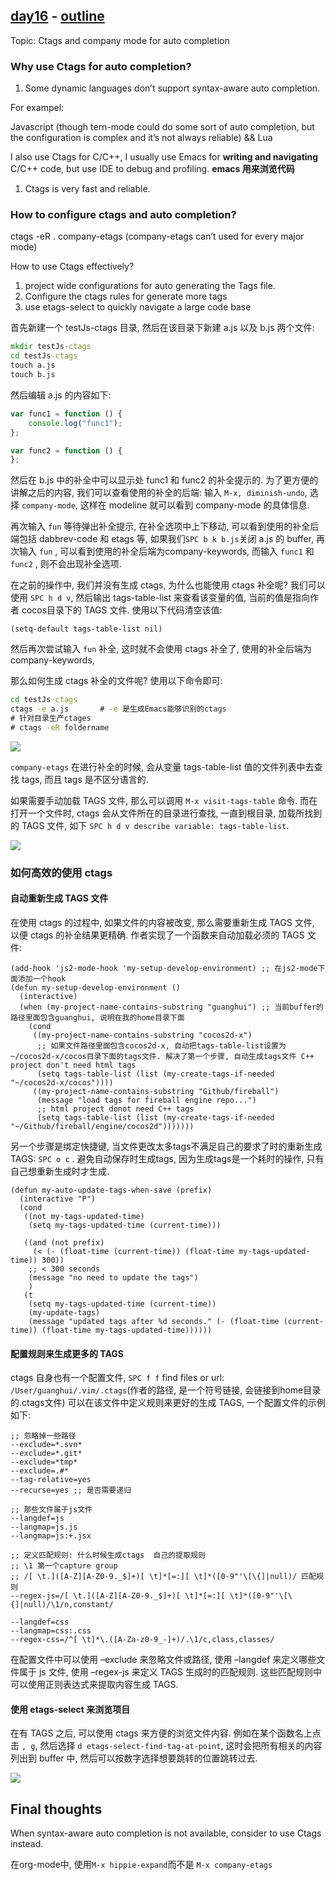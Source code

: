## [day16](https://emacs-china.org/t/topic/784) - [outline](https://github.com/emacs-china/Spacemacs-rocks/tree/master/Season2/day16)

Topic: Ctags and company mode for auto completion

### Why use Ctags for auto completion?

1. Some dynamic languages don’t support syntax-aware auto completion.

For exampel:

Javascript (though tern-mode could do some sort of auto completion, but the configuration is complex and it’s not always reliable) && Lua

I also use Ctags for C/C++, I usually use Emacs for **writing and navigating** C/C++ code, but use IDE to debug and profiling. **emacs 用来浏览代码**

1. Ctags is very fast and reliable.

### How to configure ctags and auto completion?

ctags -eR . company-etags (company-etags can’t used for every major mode)

How to use Ctags effectively?

1. project wide configurations for auto generating the Tags file.
2. Configure the ctags rules for generate more tags
3. use etags-select to quickly navigate a large code base

首先新建一个 testJs-ctags 目录, 然后在该目录下新建 a.js 以及 b.js 两个文件:

```cmd
mkdir testJs-ctags
cd testJs-ctags
touch a.js
touch b.js
```

然后编辑 a.js 的内容如下:

```js
var func1 = function () {
    console.log("func1");
};

var func2 = function () {
};
```

然后在 b.js 中的补全中可以显示处 func1 和 func2 的补全提示的. 为了更方便的讲解之后的内容, 我们可以查看使用的补全的后端: 输入 `M-x, diminish-undo`, 选择 `company-mode`, 这样在 modeline 就可以看到 company-mode 的具体信息.

再次输入 `fun` 等待弹出补全提示, 在补全选项中上下移动, 可以看到使用的补全后端包括 dabbrev-code 和 etags 等, 如果我们`SPC b k b.js`关闭 a.js 的 buffer, 再次输入 `fun` , 可以看到使用的补全后端为company-keywords, 而输入 `func1` 和 `func2` , 则不会出现补全选项.

在之前的操作中, 我们并没有生成 ctags, 为什么也能使用 ctags 补全呢? 我们可以使用 `SPC h d v`, 然后输出 tags-table-list 来查看该变量的值, 当前的值是指向作者 cocos目录下的 TAGS 文件. 使用以下代码清空该值:

```
(setq-default tags-table-list nil)
```

然后再次尝试输入 `fun` 补全, 这时就不会使用 ctags 补全了, 使用的补全后端为company-keywords, 

那么如何生成 ctags 补全的文件呢? 使用以下命令即可:

```cmd
cd testJs-ctags
ctags -e a.js		# -e 是生成Emacs能够识别的ctags
# 针对目录生产ctages
# ctags -eR foldername
```

![](https://cdn.jsdelivr.net/gh/lisatiy/picbed-lisatiy@master/img/2020/1588403175257.png)

`company-etags` 在进行补全的时候, 会从变量 tags-table-list 值的文件列表中去查找 tags, 而且 tags 是不区分语言的.

如果需要手动加载 TAGS 文件, 那么可以调用 `M-x visit-tags-table` 命令. 而在打开一个文件时, ctags 会从文件所在的目录进行查找, 一直到根目录, 加载所找到的 TAGS 文件, 如下 `SPC h d v describe variable: tags-table-list`.

![](https://cdn.jsdelivr.net/gh/lisatiy/picbed-lisatiy@master/img/2020/1588403405173.png)

### 如何高效的使用 ctags

#### 自动重新生成 TAGS 文件

在使用 ctags 的过程中, 如果文件的内容被改变, 那么需要重新生成 TAGS 文件, 以便 ctags 的补全结果更精确. 作者实现了一个函数来自动加载必须的 TAGS 文件:

```emacs lisp
(add-hook 'js2-mode-hook 'my-setup-develop-environment) ;; 在js2-mode下面添加一个hook
(defun my-setup-develop-environment ()
  (interactive)
  (when (my-project-name-contains-substring "guanghui") ;; 当前buffer的路径里面包含guanghui, 说明在我的home目录下面
    (cond
     ((my-project-name-contains-substring "cocos2d-x")
      ;; 如果文件路径里面包含cocos2d-x, 自动把tags-table-list设置为~/cocos2d-x/cocos目录下面的tags文件. 解决了第一个步骤, 自动生成tags文件 C++ project don't need html tags
      (setq tags-table-list (list (my-create-tags-if-needed "~/cocos2d-x/cocos"))))
     ((my-project-name-contains-substring "Github/fireball")
      (message "load tags for fireball engine repo...")
      ;; html project donot need C++ tags
      (setq tags-table-list (list (my-create-tags-if-needed "~/Github/fireball/engine/cocos2d")))))))
```

另一个步骤是绑定快捷键, 当文件更改太多tags不满足自己的要求了时的重新生成 TAGS: `SPC o c` . 避免自动保存时生成tags, 因为生成tags是一个耗时的操作, 只有自己想重新生成时才生成. 

```elisp
(defun my-auto-update-tags-when-save (prefix)
  (interactive "P")
  (cond
   ((not my-tags-updated-time)
    (setq my-tags-updated-time (current-time)))

   ((and (not prefix)
	 (< (- (float-time (current-time)) (float-time my-tags-updated-time)) 300))
    ;; < 300 seconds
    (message "no need to update the tags")
    )
   (t
    (setq my-tags-updated-time (current-time))
    (my-update-tags)
    (message "updated tags after %d seconds." (- (float-time (current-time)) (float-time my-tags-updated-time))))))
```

#### 配置规则来生成更多的 TAGS

ctags 自身也有一个配置文件, `SPC f f` find files or url: `/User/guanghui/.vim/.ctags`(作者的路径, 是一个符号链接, 会链接到home目录的.ctags文件) 可以在该文件中定义规则来更好的生成 TAGS, 一个配置文件的示例如下:

```elisp
;; 忽略掉一些路径
--exclude=*.svn*
--exclude=*.git*
--exclude=*tmp*
--exclude=.#*
--tag-relative=yes
--recurse=yes ;; 是否需要递归

;; 那些文件属于js文件
--langdef=js
--langmap=js.js
--langmap=js:+.jsx

;; 定义匹配规则: 什么时候生成ctags  自己的提取规则
;; \1 第一个capture group
;; /[ \t.]([A-Z][A-Z0-9._$]+)[ \t]*[=:][ \t]*([0-9"'\[\{]|null)/ 匹配规则
--regex-js=/[ \t.]([A-Z][A-Z0-9._$]+)[ \t]*[=:][ \t]*([0-9"'\[\{]|null)/\1/n,constant/

--langdef=css
--langmap=css:.css
--regex-css=/^[ \t]*\.([A-Za-z0-9_-]+)/.\1/c,class,classes/
```

在配置文件中可以使用 –exclude 来忽略文件或路径, 使用 –langdef 来定义哪些文件属于 js 文件, 使用 –regex-js 来定义 TAGS 生成时的匹配规则. 这些匹配规则中可以使用正则表达式来提取内容生成 TAGS.

#### 使用 etags-select 来浏览项目

在有 TAGS 之后, 可以使用 ctags 来方便的浏览文件内容.  例如在某个函数名上点击 `, g`, 然后选择 `d etags-select-find-tag-at-point`, 这时会把所有相关的内容列出到 buffer 中, 然后可以按数字选择想要跳转的位置跳转过去.

![](https://cdn.jsdelivr.net/gh/lisatiy/picbed-lisatiy@master/img/2020/1588404977845.png)

## Final thoughts

When syntax-aware auto completion is not available, consider to use Ctags instead.

在org-mode中, 使用`M-x hippie-expand`而不是 `M-x company-etags`